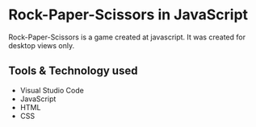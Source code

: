 # Rock-Paper-Scissors in JavaScript

Rock-Paper-Scissors is a game created at javascript. It was created for desktop views only.

## Tools & Technology used

- Visual Studio Code
- JavaScript
- HTML
- CSS

